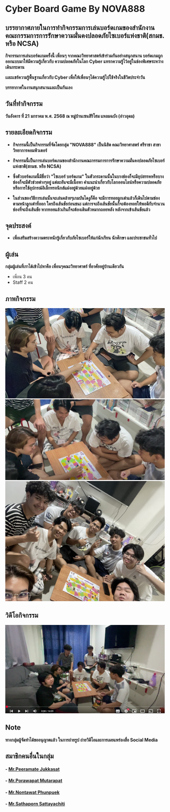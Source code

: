 # Cyber Board Game By NOVA888 

## บรรยากาศภายในการทำกิจกรรมการเล่นบอร์ดเกมของสำนักงานคณะกรรมการการรักษาความมั่นคงปลอดภัยไซเบอร์แห่งชาติ(สกมช. หรือ NCSA)
**กิจกรรมการเล่นบอร์ดเกมครั้งนี้ เพื่อนๆ จากคณะวิทยาศาสตร์เข้าร่วมกันอย่างสนุกสนาน บอร์ดเกมถูกออกแบบมาให้มีความรู้เกี่ยวกับ ความปลอดภัยในโลก Cyber แทรกความรู้ไว้อยู่ในช่องพิเศษระหว่างเดินกระดาน**

**เเละเเชร์ความรู้พื้นฐานเกี่ยวกับ Cyber เพื่อให้เพื่อนๆได้ความรู้ไปใช้จริงในชีวิตประจำวัน**

**บรรยากาศในงานสนุกสนานและเป็นกันเอง**

## วันที่ทำกิจกรรม
**วันอังคาร ที่ 21 มกราคม พ.ศ. 2568 ณ หมู่บ้านเซนสิริโฮม แหลมฉบัง (อ่าวอุดม)**

## รายละเอียดกิจกรรม
- **กิจกรรมนี้เป็นกิจกรรมที่จัดโดยกลุ่ม "NOVA888" เป็นนิสิต คณะวิทยาศาสตร์ ศรีราชา สาขาวิทยาการคอมพิวเตอร์**

- **กิจกรรมนี้เป็นการเล่นบอร์ดเกมของสำนักงานคณะกรรมการการรักษาความมั่นคงปลอดภัยไซเบอร์แห่งชาติ(สกมช. หรือ NCSA)**

- **ซึ่งตัวบอร์ดเกมนี้มีชื่อว่า "ไซเบอร์ บอร์ดเกม" ในตัวกระดานนั้นในบางช่องก็จะมีอุปสรรคหรือบางช่องก็จะมีตัวช่วยต่างๆอยู่ แต่ละอันจะมีเนื้อหา คำแนะนำเกี่ยวกับโลกออนไลน์หรือความปลอดภัยหรือการใช้อุปกรณ์อิเล็กทรอนิกส์แฝงอยู่ด้วยแฝงอยู่ด้วย**

- **ในส่วนของวิธีการเล่นนั้นจะเล่นคล้ายๆเกมบันไดงูก็คือ จะมีการทอยลูกเต๋าแล้วก็เดินไปตามช่องตามหน้าลูกเต๋าที่ออก ใครถึงเส้นชัยก่อนชนะ แต่การจะถึงเส้นชัยนั้นก็จะต้องทอยให้พอดีกับจำนวนช่องที่จะถึงเส้นชัย หากทอยแล้วเกินก็จะต้องเดินตัวหมากถอยหลัง หลังจากเข้าเส้นชัยแล้ว**

## จุดประสงค์
- **เพื่อเสริมสร้างความตระหนักรู้เกี่ยวกับภัยไซเบอร์ให้แก่นักเรียน นักศึกษา และประชาชนทั่วไป**

## ผู้เล่น
**กลุ่มผู้เล่นที่เราได้เข้าไปหาคือ เพื่อนๆคณะวิทยาศาตร์ ที่อาศัยอยู่บ้านเดียวกัน**
- เพื่อน 3 คน
- Staff 2 คน


## ภาพกิจกรรม
![GamePlay1](/img001/GamePlay1.jpg)
![GamePlay2](/img001/GamePlay2.png)
![Group_photo](/img001/BoardGame_Group_photo.jpg)

## วิดีโอกิจกรรม
[![Cyber Board Game](/img001/Cyber_Board_Game.png)](https://www.youtube.com/watch?v=NffqxQwekAQ&list=LL&index=2 "Cyber Board Game")

## Note
**ทางกลุ่มผู้จัดทำได้ขออนุญาตแล้ว ในการถ่ายรูป ถ่ายวิดีโอและการเผยแพร่ลงสื่อ Social Media**

## สมาชิกคนอื่นในกลุ่ม
#### - [Mr.Peeramate Jukkasat]()
#### - [Mr.Porawapat Mutarapat]()
#### - [Mr.Nontawat Phunpuek]()
#### - [Mr.Sathaporn Sattayachiti]()
